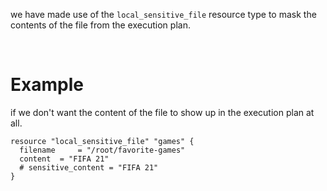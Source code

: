 we have made use of the `local_sensitive_file` resource type to mask the contents of the file from the execution plan.

&nbsp;

# Example

if we don't want the content of the file to show up in the execution plan at all.

```hcl
resource "local_sensitive_file" "games" {
  filename     = "/root/favorite-games"
  content  = "FIFA 21"
  # sensitive_content = "FIFA 21"
}
```

&nbsp;

&nbsp;

&nbsp;

&nbsp;

&nbsp;

&nbsp;

&nbsp;

&nbsp;

&nbsp;

&nbsp;
